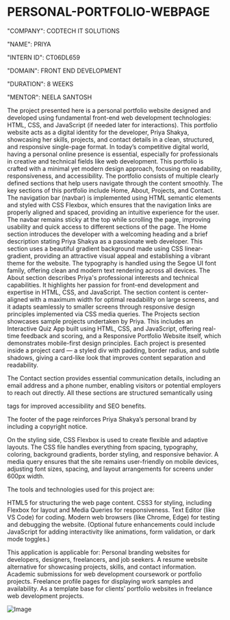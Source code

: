 # PERSONAL-PORTFOLIO-WEBPAGE

"COMPANY": CODTECH IT SOLUTIONS

"NAME": PRIYA

"INTERN ID": CT06DL659

"DOMAIN": FRONT END DEVELOPMENT

"DURATION": 8 WEEKS

"MENTOR": NEELA SANTOSH

The project presented here is a personal portfolio website designed and developed using fundamental front-end web development technologies: HTML, CSS, and JavaScript (if needed later for interactions). This portfolio website acts as a digital identity for the developer, Priya Shakya, showcasing her skills, projects, and contact details in a clean, structured, and responsive single-page format. In today’s competitive digital world, having a personal online presence is essential, especially for professionals in creative and technical fields like web development. This portfolio is crafted with a minimal yet modern design approach, focusing on readability, responsiveness, and accessibility.
The portfolio consists of multiple clearly defined sections that help users navigate through the content smoothly. The key sections of this portfolio include Home, About, Projects, and Contact. The navigation bar (navbar) is implemented using HTML semantic elements and styled with CSS Flexbox, which ensures that the navigation links are properly aligned and spaced, providing an intuitive experience for the user. The navbar remains sticky at the top while scrolling the page, improving usability and quick access to different sections of the page.
The Home section introduces the developer with a welcoming heading and a brief description stating Priya Shakya as a passionate web developer. This section uses a beautiful gradient background made using CSS linear-gradient, providing an attractive visual appeal and establishing a vibrant theme for the website. The typography is handled using the Segoe UI font family, offering clean and modern text rendering across all devices.
The About section describes Priya's professional interests and technical capabilities. It highlights her passion for front-end development and expertise in HTML, CSS, and JavaScript. The section content is center-aligned with a maximum width for optimal readability on large screens, and it adapts seamlessly to smaller screens through responsive design principles implemented via CSS media queries.
The Projects section showcases sample projects undertaken by Priya. This includes an Interactive Quiz App built using HTML, CSS, and JavaScript, offering real-time feedback and scoring, and a Responsive Portfolio Website itself, which demonstrates mobile-first design principles. Each project is presented inside a project card — a styled div with padding, border radius, and subtle shadows, giving a card-like look that improves content separation and readability.

The Contact section provides essential communication details, including an email address and a phone number, enabling visitors or potential employers to reach out directly. All these sections are structured semantically using <section> tags for improved accessibility and SEO benefits.

The footer of the page reinforces Priya Shakya’s personal brand by including a copyright notice.

On the styling side, CSS Flexbox is used to create flexible and adaptive layouts. The CSS file handles everything from spacing, typography, coloring, background gradients, border styling, and responsive behavior. A media query ensures that the site remains user-friendly on mobile devices, adjusting font sizes, spacing, and layout arrangements for screens under 600px width.

The tools and technologies used for this project are:

HTML5 for structuring the web page content.
CSS3 for styling, including Flexbox for layout and Media Queries for responsiveness.
Text Editor (like VS Code) for coding.
Modern web browsers (like Chrome, Edge) for testing and debugging the website.
(Optional future enhancements could include JavaScript for adding interactivity like animations, form validation, or dark mode toggles.)

This application is applicable for:
Personal branding websites for developers, designers, freelancers, and job seekers.
A resume website alternative for showcasing projects, skills, and contact information.
Academic submissions for web development coursework or portfolio projects.
Freelance profile pages for displaying work samples and availability.
As a template base for clients’ portfolio websites in freelance web development projects.


![Image](https://github.com/user-attachments/assets/a5272f72-db2d-4896-9539-96d9d3cb6ebd)


